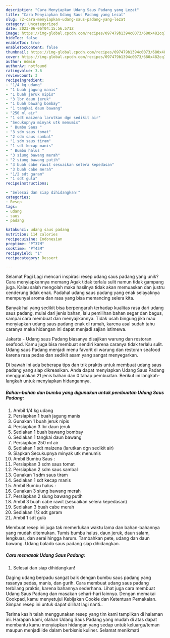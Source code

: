 ```yaml
---
description: "Cara Menyiapkan Udang Saus Padang yang Lezat"
title: "Cara Menyiapkan Udang Saus Padang yang Lezat"
slug: 72-cara-menyiapkan-udang-saus-padang-yang-lezat
category: Uncategorized
date: 2023-06-06T04:15:56.571Z
image: https://img-global.cpcdn.com/recipes/097479b1394c0073/680x482cq70/udang-saus-padang-foto-resep-utama.jpg
hideToc: false
enableToc: true
enableTocContent: false
thumbnail: https://img-global.cpcdn.com/recipes/097479b1394c0073/680x482cq70/udang-saus-padang-foto-resep-utama.jpg
cover: https://img-global.cpcdn.com/recipes/097479b1394c0073/680x482cq70/udang-saus-padang-foto-resep-utama.jpg
author: Admin
authorAv: notfound
ratingvalue: 3.6
reviewcount: 3
recipeingredient:
- "1/4 kg udang"
- "1 buah jagung manis"
- "1 buah jeruk nipis"
- "3 lbr daun jeruk"
- "1 buah bawang bombay"
- "1 tangkai daun bawang"
- "250 ml air"
- "1 sdt maizena larutkan dgn sedikit air"
- "Secukupnya minyak utk menumis"
- " Bumbu Saus "
- "3 sdm saus tomat"
- "2 sdm saus sambal"
- "1 sdm saus tiram"
- "1 sdt kecap manis"
- " Bumbu halus "
- "3 siung bawang merah"
- "2 siung bawang putih"
- "3 buah cabe rawit sesuaikan selera kepedasan"
- "3 buah cabe merah"
- "1/2 sdt garam"
- "1 sdt gula"
recipeinstructions:

- "Selesai dan siap dihidangkan!"
categories:
- Resep
tags:
- udang
- saus
- padang

katakunci: udang saus padang 
nutrition: 114 calories
recipecuisine: Indonesian
preptime: "PT37M"
cooktime: "PT43M"
recipeyield: "1"
recipecategory: Dessert

---
```



Selamat Pagi Lagi mencari inspirasi resep udang saus padang yang unik? Cara menyiapkannya memang Agak tidak terlalu sulit namun tidak gampang juga. Kalau salah mengolah maka hasilnya tidak akan memuaskan dan justru cenderung tidak enak. Padahal udang saus padang yang enak selayaknya mempunyai aroma dan rasa yang bisa memancing selera kita.


Banyak hal yang sedikit bisa berpengaruh terhadap kualitas rasa dari udang saus padang, mulai dari jenis bahan, lalu pemilihan bahan segar dan bagus, sampai cara membuat dan menyajikannya. Tidak usah bingung jika mau menyiapkan udang saus padang enak di rumah, karena asal sudah tahu caranya maka hidangan ini dapat menjadi sajian istimewa.

Jakarta - Udang saus Padang biasanya disajikan warung dan restoran seafood. Kamu juga bisa membuat sendiri karena caranya tidak terlalu sulit. Udang saus Padang menjadi menu favorit di warung dan restoran seafood karena rasa pedas dan sedikit asam yang sangat menyegarkan.


Di bawah ini ada beberapa tips dan trik praktis untuk membuat udang saus padang yang siap dikreasikan. Anda dapat menyiapkan Udang Saus Padang menggunakan 21 jenis bahan dan 0 tahap pembuatan. Berikut ini langkah-langkah untuk menyiapkan hidangannya.

<!--inarticleads1-->

##### Bahan-bahan dan bumbu yang digunakan untuk pembuatan Udang Saus Padang:

1. Ambil 1/4 kg udang
1. Persiapkan 1 buah jagung manis
1. Gunakan 1 buah jeruk nipis
1. Persiapkan 3 lbr daun jeruk
1. Sediakan 1 buah bawang bombay
1. Sediakan 1 tangkai daun bawang
1. Persiapkan 250 ml air
1. Sediakan 1 sdt maizena (larutkan dgn sedikit air)
1. Siapkan Secukupnya minyak utk menumis
1. Ambil  Bumbu Saus :
1. Persiapkan 3 sdm saus tomat
1. Persiapkan 2 sdm saus sambal
1. Gunakan 1 sdm saus tiram
1. Sediakan 1 sdt kecap manis
1. Ambil  Bumbu halus :
1. Gunakan 3 siung bawang merah
1. Persiapkan 2 siung bawang putih
1. Ambil 3 buah cabe rawit (sesuaikan selera kepedasan)
1. Sediakan 3 buah cabe merah
1. Sediakan 1/2 sdt garam
1. Ambil 1 sdt gula


Membuat resep ini juga tak memerlukan waktu lama dan bahan-bahannya yang mudah ditemukan. Tumis bumbu halus, daun jeruk, daun salam, lengkuas, dan serai hingga harum. Tambahkan pete, udang dan daun bawang. Udang balado saus padang siap dihidangkan. 

<!--inarticleads2-->

##### Cara memasak Udang Saus Padang:


1. Selesai dan siap dihidangkan!

Daging udang berpadu sangat baik dengan bumbu saus padang yang rasanya pedas, manis, dan gurih. Cara membuat udang saus padang terbilang praktis, karena bahannya sederhana. Lihat juga cara membuat Udang Saus Padang dan masakan sehari-hari lainnya. Dengan memakai Cookpad, kamu menyetujui Kebijakan Cookie dan Ketentuan Pemakaian. Simpan resep ini untuk dapat dilihat lagi nanti.. 

Terima kasih telah menggunakan resep yang tim kami tampilkan di halaman ini. Harapan kami, olahan Udang Saus Padang yang mudah di atas dapat membantu kamu menyiapkan hidangan yang sedap untuk keluarga/teman maupun menjadi ide dalam berbisnis kuliner. Selamat menikmati
